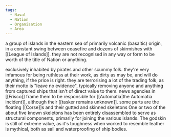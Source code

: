 ```yaml
---
tags:
  - Naval
  - Nation
  - Organisation
  - Area
---
```

a group of islands in the eastern sea of primarily volcanic (basaltic) origin, in a constant swing between ceasefire and dozens of skirmishes with [[League of Islands]].
they are not recognised in any way or form to be worth of the title of Nation or anything. 

exclusively inhabited by pirates and other scummy folk. they're very infamous for being ruthless at their work, as dirty as may be, and will do anything, if the price is right. 
they are terrorising a lot of the trading folk, as their motto is "leave no evidence", typically removing anyone and anything from captured ships that isn't of direct value to them. 
news agencies in [[Frisco]] frame them to be responsible for [[Automatia|the Automatia incident]], although their [[tasker remains unknown]]. 
some parts are the floating [[Corse]]s and their gutted and skinned skeletons
One or two of the about five known skeletons has been entirely disassembled to serve as structural components, primarily for joining the various islands. 
The godskin is still of extreme value, as it's toughness when worked to resemble leather is mythical, both as sail and waterproofing of ship bodies. 